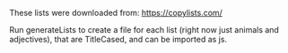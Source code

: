 These lists were downloaded from: https://copylists.com/

Run generateLists to create a file for each list (right now just animals and adjectives), that are TitleCased, and can be imported as js.